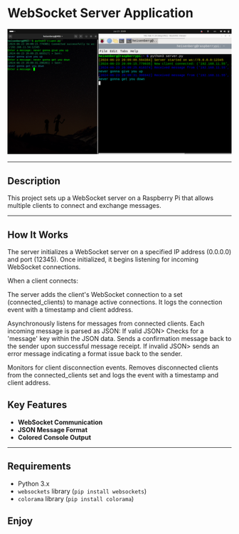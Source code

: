 # WebSocket Server Application

<img src="https://github.com/L01010000/Client-Server-Application-with-Websockets/blob/main/poc.png" width="800px" />

---

## Description

This project sets up a WebSocket server on a Raspberry Pi that allows multiple clients to connect and exchange messages.

---

## How It Works

The server initializes a WebSocket server on a specified IP address (0.0.0.0) and port (12345). Once initialized, it begins listening for incoming WebSocket connections.

When a client connects:

The server adds the client's WebSocket connection to a set (connected_clients) to manage active connections.
It logs the connection event with a timestamp and client address.

Asynchronously listens for messages from connected clients.
Each incoming message is parsed as JSON:
If valid JSON>
Checks for a 'message' key within the JSON data.
Sends a confirmation message back to the sender upon successful message receipt.
If invalid JSON>
sends an error message indicating a format issue back to the sender.

Monitors for client disconnection events.
Removes disconnected clients from the connected_clients set and logs the event with a timestamp and client address.

## Key Features

- **WebSocket Communication**
- **JSON Message Format**
- **Colored Console Output**

---

## Requirements

- Python 3.x
- `websockets` library (`pip install websockets`)
- `colorama` library (`pip install colorama`)

## Enjoy
